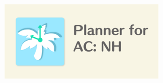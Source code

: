 ![Planner for AC: NH Logo](assets/logo.png?v=4&s=200)

![<img src="https://user-images.githubusercontent.com/5594088/110479602-e1420b00-80e5-11eb-9300-0cd79e76dc1f.png">](https://play.google.com/store/apps/details?id=com.csven.acnhplanner)

![<img src="assets/black.svg">](https://apps.apple.com/us/app/planner-for-ac-nh/id1499309768?itsct=apps_box&amp;itscg=30200)
